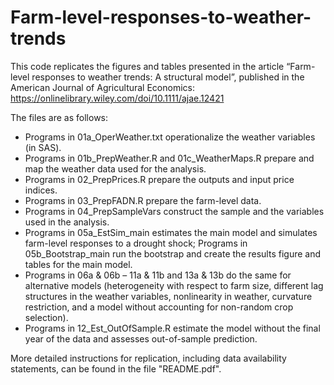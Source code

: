 # Farm-level-responses-to-weather-trends
This code replicates the figures and tables presented in the article “Farm-level responses to weather trends: A structural model”, published in the American Journal of Agricultural Economics: https://onlinelibrary.wiley.com/doi/10.1111/ajae.12421

The files are as follows:

-	Programs in 01a_OperWeather.txt operationalize the weather variables (in SAS). 
-	Programs in 01b_PrepWeather.R and 01c_WeatherMaps.R prepare and map the weather data used for the analysis. 
-	Programs in 02_PrepPrices.R prepare the outputs and input price indices.
-	Programs in 03_PrepFADN.R prepare the farm-level data.
-	Programs in 04_PrepSampleVars construct the sample and the variables used in the analysis.
-	Programs in 05a_EstSim_main estimates the main model and simulates farm-level responses to a drought shock; Programs in 05b_Bootstrap_main run the bootstrap and create the results figure and tables for the main model. 
-	Programs in 06a & 06b – 11a & 11b and 13a & 13b do the same for alternative models (heterogeneity with respect to farm size, different lag structures in the weather variables, nonlinearity in weather, curvature restriction, and a model without accounting for non-random crop selection).
-	Programs in 12_Est_OutOfSample.R estimate the model without the final year of the data and assesses out-of-sample prediction.


More detailed instructions for replication, including data availability statements, can be found in the file "README.pdf".

